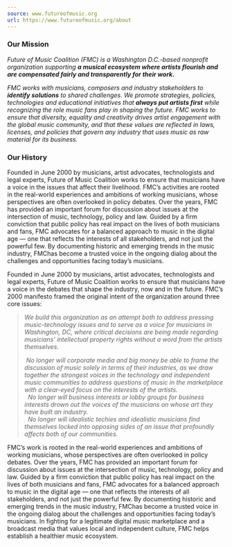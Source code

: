 ```yaml
---
source: www.futureofmusic.org
url: https://www.futureofmusic.org/about
---
```


### Our Mission

_Future of Music Coalition (FMC) is a Washington D.C.-based nonprofit organization supporting_ **_a musical ecosystem where artists flourish and are compensated fairly and transparently for their work._**

_FMC works with musicians, composers and industry stakeholders to_ **_identify solutions_** _to shared challenges. We promote strategies, policies, technologies and educational initiatives that_ **_always put artists first_** _while recognizing the role music fans play in shaping the future. FMC works to ensure that diversity, equality and creativity drives artist engagement with the global music community, and that these values are reflected in laws, licenses, and policies that govern any industry that uses music as raw material for its business._

### Our History

Founded in June 2000 by musicians, artist advocates, technologists and legal experts, Future of Music Coalition works to ensure that musicians have a voice in the issues that affect their livelihood. FMC’s activities are rooted in the real-world experiences and ambitions of working musicians, whose perspectives are often overlooked in policy debates. Over the years, FMC has provided an important forum for discussion about issues at the intersection of music, technology, policy and law. Guided by a firm conviction that public policy has real impact on the lives of both musicians and fans, FMC advocates for a balanced approach to music in the digital age — one that reflects the interests of all stakeholders, and not just the powerful few. By documenting historic and emerging trends in the music industry, FMChas become a trusted voice in the ongoing dialog about the challenges and opportunities facing today’s musicians. 

Founded in June 2000 by musicians, artist advocates, technologists and legal experts, Future of Music Coalition works to ensure that musicians have a voice in the debates that shape the industry, now and in the future. [](https://futureofmusic.org/article/article/future-music-manifesto)FMC’s 2000 manifesto framed the original intent of the organization around three core issues:

> _We build this organization as an attempt both to address pressing music-technology issues and to serve as a voice for musicians in Washington, DC, where critical decisions are being made regarding musicians’ intellectual property rights without a word from the artists themselves._
> 
>  _No longer will corporate media and big money be able to frame the discussion of music solely in terms of their industries, as we draw together the strongest voices in the technology and independent music communities to address questions of music in the marketplace with a clear-eyed focus on the interests of the artists.  
>   No longer will business interests or lobby groups for business interests drown out the voices of the musicians on whose art they have built an industry.  
>   No longer will idealistic techies and idealistic musicians find themselves locked into opposing sides of an issue that profoundly affects both of our communities._

FMC’s work is rooted in the real-world experiences and ambitions of working musicians, whose perspectives are often overlooked in policy debates. Over the years, FMC has provided an important forum for discussion about issues at the intersection of music, technology, policy and law. Guided by a firm conviction that public policy has real impact on the lives of both musicians and fans, FMC advocates for a balanced approach to music in the digital age — one that reflects the interests of all stakeholders, and not just the powerful few. By documenting historic and emerging trends in the music industry, FMChas become a trusted voice in the ongoing dialog about the challenges and opportunities facing today’s musicians. In fighting for a legitimate digital music marketplace and a broadcast media that values local and independent culture, FMC helps establish a healthier music ecosystem.

